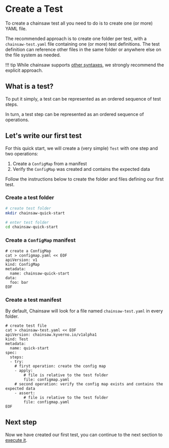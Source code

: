 # Create a Test

To create a chainsaw test all you need to do is to create one (or more) YAML file.

The recommended approach is to create one folder per test, with a `chainsaw-test.yaml` file containing one (or more) test definitions.
The test definition can reference other files in the same folder or anywhere else on the file system as needed.

!!! tip
    While chainsaw supports [other syntaxes](./tests/index.md), we strongly recommend the explicit approach.

## What is a test?

To put it simply, a test can be represented as an ordered sequence of test steps.

In turn, a test step can be represented as an ordered sequence of operations.

## Let's write our first test

For this quick start, we will create a (very simple) `Test` with one step and two operations:

1. Create a `ConfigMap` from a manifest
1. Verify the `ConfigMap` was created and contains the expected data

Follow the instructions below to create the folder and files defining our first test.

### Create a test folder

```bash
# create test folder
mkdir chainsaw-quick-start

# enter test folder
cd chainsaw-quick-start
```

### Create a `ConfigMap` manifest

```
# create a ConfigMap
cat > configmap.yaml << EOF
apiVersion: v1
kind: ConfigMap
metadata:
  name: chainsaw-quick-start
data:
  foo: bar
EOF
```

### Create a test manifest

By default, Chainsaw will look for a file named `chainsaw-test.yaml` in every folder.

```
# create test file
cat > chainsaw-test.yaml << EOF
apiVersion: chainsaw.kyverno.io/v1alpha1
kind: Test
metadata:
  name: quick-start
spec:
  steps:
  - try:
    # first operation: create the config map
    - apply:
        # file is relative to the test folder
        file: configmap.yaml
    # second operation: verify the config map exists and contains the expected data
    - assert:
        # file is relative to the test folder
        file: configmap.yaml
EOF
```

## Next step

Now we have created our first test, you can continue to the next section to [execute it](./run-tests.md).
